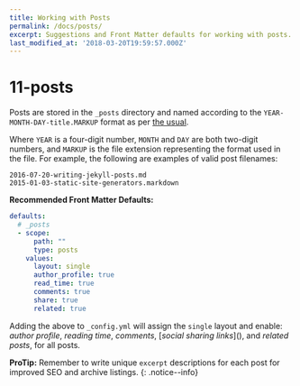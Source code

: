 ```yaml
---
title: Working with Posts
permalink: /docs/posts/
excerpt: Suggestions and Front Matter defaults for working with posts.
last_modified_at: '2018-03-20T19:59:57.000Z'
---
```


# 11-posts

Posts are stored in the `_posts` directory and named according to the `YEAR-MONTH-DAY-title.MARKUP` format as per [the usual](https://jekyllrb.com/docs/posts/).

Where `YEAR` is a four-digit number, `MONTH` and `DAY` are both two-digit numbers, and `MARKUP` is the file extension representing the format used in the file. For example, the following are examples of valid post filenames:

```text
2016-07-20-writing-jekyll-posts.md
2015-01-03-static-site-generators.markdown
```

**Recommended Front Matter Defaults:**

```yaml
defaults:
  # _posts
  - scope:
      path: ""
      type: posts
    values:
      layout: single
      author_profile: true
      read_time: true
      comments: true
      share: true
      related: true
```

Adding the above to `_config.yml` will assign the `single` layout and enable: _author profile_, _reading time_, _comments_, \[_social sharing links_\]\(\), and _related posts_, for all posts.

**ProTip:** Remember to write unique `excerpt` descriptions for each post for improved SEO and archive listings. {: .notice--info}

